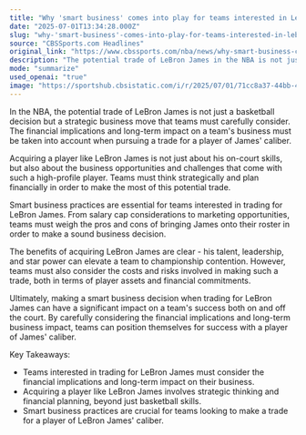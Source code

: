 ```yaml
---
title: "Why 'smart business' comes into play for teams interested in LeBron James trade"
date: "2025-07-01T13:34:28.000Z"
slug: "why-'smart-business'-comes-into-play-for-teams-interested-in-lebron-james-trade"
source: "CBSSports.com Headlines"
original_link: "https://www.cbssports.com/nba/news/why-smart-business-comes-into-play-for-teams-interested-in-lebron-james-trade/"
description: "The potential trade of LeBron James in the NBA is not just a basketball decision, but a strategic business move that teams must carefully consider. Acquiring a player of James' caliber involves weighing the financial implications, marketing opportunities, and risks involved in making such a trade. Smart business practices are essential for teams interested in bringing James onto their roster, as the decision can have a significant impact on the team's success both on and off the court. Ultimately, teams must carefully consider the costs and benefits of trading for LeBron James in order to make a sound business decision."
mode: "summarize"
used_openai: "true"
image: "https://sportshub.cbsistatic.com/i/r/2025/07/01/71cc8a37-44bb-4ebf-96b2-2170f1e3bacf/thumbnail/1200x675/eef91cebb931505eb76c2e1d19ce4793/lebron.png"
---
```


In the NBA, the potential trade of LeBron James is not just a basketball decision but a strategic business move that teams must carefully consider. The financial implications and long-term impact on a team's business must be taken into account when pursuing a trade for a player of James' caliber.

Acquiring a player like LeBron James is not just about his on-court skills, but also about the business opportunities and challenges that come with such a high-profile player. Teams must think strategically and plan financially in order to make the most of this potential trade.

Smart business practices are essential for teams interested in trading for LeBron James. From salary cap considerations to marketing opportunities, teams must weigh the pros and cons of bringing James onto their roster in order to make a sound business decision.

The benefits of acquiring LeBron James are clear - his talent, leadership, and star power can elevate a team to championship contention. However, teams must also consider the costs and risks involved in making such a trade, both in terms of player assets and financial commitments.

Ultimately, making a smart business decision when trading for LeBron James can have a significant impact on a team's success both on and off the court. By carefully considering the financial implications and long-term business impact, teams can position themselves for success with a player of James' caliber.

Key Takeaways:
- Teams interested in trading for LeBron James must consider the financial implications and long-term impact on their business.
- Acquiring a player like LeBron James involves strategic thinking and financial planning, beyond just basketball skills.
- Smart business practices are crucial for teams looking to make a trade for a player of LeBron James' caliber.